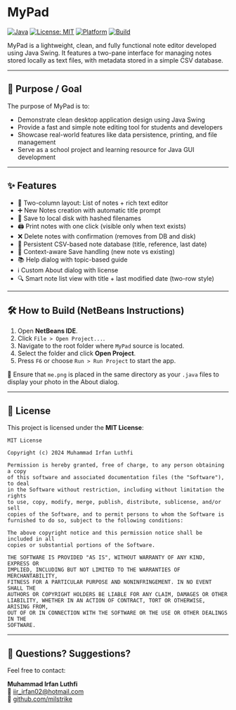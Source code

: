 # MyPad

[![Java](https://img.shields.io/badge/Java-17%2B-blue.svg)](https://www.java.com)
[![License: MIT](https://img.shields.io/badge/License-MIT-green.svg)](LICENSE)
[![Platform](https://img.shields.io/badge/Platform-Cross--Platform-lightgrey.svg)]()
[![Build](https://img.shields.io/badge/Built%20With-NetBeans-orange.svg)](https://netbeans.apache.org)

MyPad is a lightweight, clean, and fully functional note editor developed using Java Swing. It features a two-pane interface for managing notes stored locally as text files, with metadata stored in a simple CSV database.

---

## 🎯 Purpose / Goal

The purpose of MyPad is to:
- Demonstrate clean desktop application design using Java Swing
- Provide a fast and simple note editing tool for students and developers
- Showcase real-world features like data persistence, printing, and file management
- Serve as a school project and learning resource for Java GUI development

---

## ✨ Features

- 📝 Two-column layout: List of notes + rich text editor
- ➕ New Notes creation with automatic title prompt
- 💾 Save to local disk with hashed filenames
- 🖨️ Print notes with one click (visible only when text exists)
- ❌ Delete notes with confirmation (removes from DB and disk)
- 📄 Persistent CSV-based note database (title, reference, last date)
- 🧾 Context-aware Save handling (new note vs existing)
- 📚 Help dialog with topic-based guide
- ℹ️ Custom About dialog with license
- 🔍 Smart note list view with title + last modified date (two-row style)

---

## 🛠 How to Build (NetBeans Instructions)

1. Open **NetBeans IDE**.
2. Click `File > Open Project...`.
3. Navigate to the root folder where `MyPad` source is located.
4. Select the folder and click **Open Project**.
5. Press `F6` or choose `Run > Run Project` to start the app.

📁 Ensure that `me.png` is placed in the same directory as your `.java` files to display your photo in the About dialog.

---

## 📄 License

This project is licensed under the **MIT License**:

```
MIT License

Copyright (c) 2024 Muhammad Irfan Luthfi

Permission is hereby granted, free of charge, to any person obtaining a copy
of this software and associated documentation files (the "Software"), to deal
in the Software without restriction, including without limitation the rights
to use, copy, modify, merge, publish, distribute, sublicense, and/or sell
copies of the Software, and to permit persons to whom the Software is
furnished to do so, subject to the following conditions:

The above copyright notice and this permission notice shall be included in all
copies or substantial portions of the Software.

THE SOFTWARE IS PROVIDED "AS IS", WITHOUT WARRANTY OF ANY KIND, EXPRESS OR
IMPLIED, INCLUDING BUT NOT LIMITED TO THE WARRANTIES OF MERCHANTABILITY,
FITNESS FOR A PARTICULAR PURPOSE AND NONINFRINGEMENT. IN NO EVENT SHALL THE
AUTHORS OR COPYRIGHT HOLDERS BE LIABLE FOR ANY CLAIM, DAMAGES OR OTHER
LIABILITY, WHETHER IN AN ACTION OF CONTRACT, TORT OR OTHERWISE, ARISING FROM,
OUT OF OR IN CONNECTION WITH THE SOFTWARE OR THE USE OR OTHER DEALINGS IN THE
SOFTWARE.
```

---

## 💬 Questions? Suggestions?

Feel free to contact:

**Muhammad Irfan Luthfi**  
📧 iir_irfan02@hotmail.com  
🔗 [github.com/milstrike](https://github.com/milstrike)
